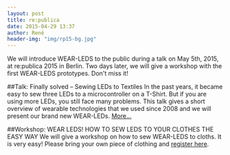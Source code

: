 ```yaml
---
layout: post
title: re:publica
date: 2015-04-29 13:37
author: René
header-img: "img/rp15-bg.jpg"
---
```

We will introduce WEAR-LEDS to the public during a talk on May 5th, 2015, at re:publica 2015 in Berlin. Two days later, we will give a workshop with the first WEAR-LEDS prototypes. Don't miss it!

##Talk: Finally solved – Sewing LEDs to Textiles
In the past years, it became easy to sew three LEDs to a microcontroller on a T-Shirt. But if you are using more LEDs, you still face many problems. This talk gives a short overview of wearable technologies that we used since 2008 and we will present our brand new WEAR-LEDs. [More...](https://re-publica.de/session/fashiontech-viii-sustainability-wearable-leds)

##Workshop: WEAR LEDS! HOW TO SEW LEDS TO YOUR CLOTHES THE EASY WAY
We will give a workshop on how to sew WEAR-LEDS to cloths. It is very easy! Please bring your own piece of clothing and [register here](https://re-publica.de/session/wear-leds-how-sew-leds-your-clothes-easy-way).